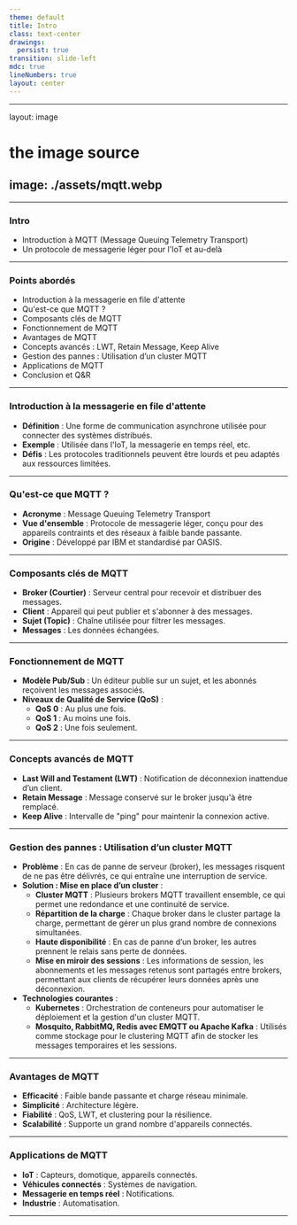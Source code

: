 ```yaml
---
theme: default
title: Intro
class: text-center
drawings:
  persist: true
transition: slide-left
mdc: true
lineNumbers: true
layout: center
---
```


---
layout: image
# the image source
image: ./assets/mqtt.webp
---

---

### Intro

- Introduction à MQTT (Message Queuing Telemetry Transport)
- Un protocole de messagerie léger pour l'IoT et au-delà

---



### Points abordés

- Introduction à la messagerie en file d'attente
- Qu'est-ce que MQTT ?
- Composants clés de MQTT
- Fonctionnement de MQTT
- Avantages de MQTT
- Concepts avancés : LWT, Retain Message, Keep Alive
- Gestion des pannes : Utilisation d’un cluster MQTT
- Applications de MQTT
- Conclusion et Q&R

---

### Introduction à la messagerie en file d'attente

- **Définition** : Une forme de communication asynchrone utilisée pour connecter des systèmes distribués.
- **Exemple** : Utilisée dans l'IoT, la messagerie en temps réel, etc.
- **Défis** : Les protocoles traditionnels peuvent être lourds et peu adaptés aux ressources limitées.

---

### Qu'est-ce que MQTT ?

- **Acronyme** : Message Queuing Telemetry Transport
- **Vue d'ensemble** : Protocole de messagerie léger, conçu pour des appareils contraints et des réseaux à faible bande
  passante.
- **Origine** : Développé par IBM et standardisé par OASIS.

---

### Composants clés de MQTT

- **Broker (Courtier)** : Serveur central pour recevoir et distribuer des messages.
- **Client** : Appareil qui peut publier et s'abonner à des messages.
- **Sujet (Topic)** : Chaîne utilisée pour filtrer les messages.
- **Messages** : Les données échangées.

---

### Fonctionnement de MQTT

- **Modèle Pub/Sub** : Un éditeur publie sur un sujet, et les abonnés reçoivent les messages associés.
- **Niveaux de Qualité de Service (QoS)** :
    - **QoS 0** : Au plus une fois.
    - **QoS 1** : Au moins une fois.
    - **QoS 2** : Une fois seulement.

---

### Concepts avancés de MQTT

- **Last Will and Testament (LWT)** : Notification de déconnexion inattendue d’un client.
- **Retain Message** : Message conservé sur le broker jusqu'à être remplacé.
- **Keep Alive** : Intervalle de "ping" pour maintenir la connexion active.

---

### Gestion des pannes : Utilisation d’un cluster MQTT

- **Problème** : En cas de panne de serveur (broker), les messages risquent de ne pas être délivrés, ce qui entraîne une
  interruption de service.
- **Solution : Mise en place d’un cluster** :
    - **Cluster MQTT** : Plusieurs brokers MQTT travaillent ensemble, ce qui permet une redondance et une continuité de
      service.
    - **Répartition de la charge** : Chaque broker dans le cluster partage la charge, permettant de gérer un plus grand
      nombre de connexions simultanées.
    - **Haute disponibilité** : En cas de panne d’un broker, les autres prennent le relais sans perte de données.
    - **Mise en miroir des sessions** : Les informations de session, les abonnements et les messages retenus sont
      partagés entre brokers, permettant aux clients de récupérer leurs données après une déconnexion.
- **Technologies courantes** :
    - **Kubernetes** : Orchestration de conteneurs pour automatiser le déploiement et la gestion d'un cluster MQTT.
    - **Mosquito, RabbitMQ, Redis avec EMQTT ou Apache Kafka** : Utilisés comme stockage pour le clustering MQTT afin de stocker les messages
      temporaires et les sessions.

---

### Avantages de MQTT

- **Efficacité** : Faible bande passante et charge réseau minimale.
- **Simplicité** : Architecture légère.
- **Fiabilité** : QoS, LWT, et clustering pour la résilience.
- **Scalabilité** : Supporte un grand nombre d'appareils connectés.

---

### Applications de MQTT

- **IoT** : Capteurs, domotique, appareils connectés.
- **Véhicules connectés** : Systèmes de navigation.
- **Messagerie en temps réel** : Notifications.
- **Industrie** : Automatisation.

---